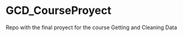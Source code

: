 GCD_CourseProyect
=================

Repo with the final proyect for the course Getting and Cleaning Data
